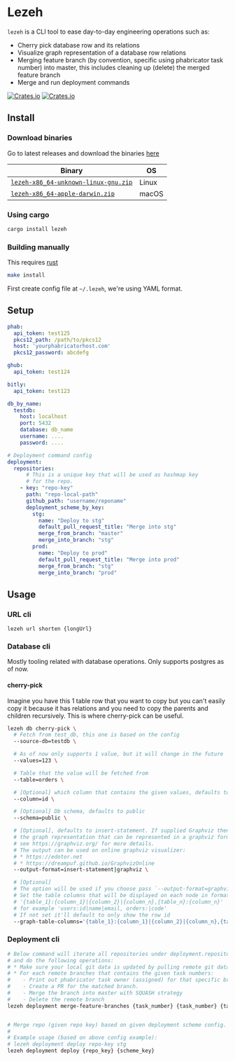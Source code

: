 # Lezeh
`lezeh` is a CLI tool to ease day-to-day engineering operations such as:
* Cherry pick database row and its relations
* Visualize graph representation of a database row relations
* Merging feature branch (by convention, specific using phabricator task number) into master,
  this includes cleaning up (delete) the merged feature branch
* Merge and run deployment commands

[![Crates.io](https://img.shields.io/crates/v/lezeh)](https://crates.io/crates/lezeh)
[![Crates.io](https://img.shields.io/crates/l/lezeh)](./license)


## Install
### Download binaries
Go to latest releases and download the binaries [here](https://github.com/sendyhalim/lezeh/releases/latest)

| Binary                               | OS    |
| ------------------------------------ | ----- |
| [`lezeh-x86_64-unknown-linux-gnu.zip`](https://github.com/sendyhalim/lezeh/releases/latest/download/lezeh-x86_64-unknown-linux-gnu.zip) | Linux |
| [`lezeh-x86_64-apple-darwin.zip`](https://github.com/sendyhalim/lezeh/releases/latest/download/lezeh-x86_64-apple-darwin.zip)      | macOS |

### Using cargo
```bash
cargo install lezeh
```

### Building manually
This requires [rust](https://www.rust-lang.org/tools/install)
```bash
make install
```


First create config file at `~/.lezeh`, we're using YAML format.
## Setup

```yaml
phab:
  api_token: test125
  pkcs12_path: /path/to/pkcs12
  host: 'yourphabricatorhost.com'
  pkcs12_password: abcdefg

ghub:
  api_token: test124

bitly:
  api_token: test123

db_by_name:
  testdb:
    host: localhost
    port: 5432
    database: db_name
    username: ....
    password: ....

# Deployment command config
deployment:
  repositories:
      # This is a unique key that will be used as hashmap key
      # for the repo.
    - key: "repo-key"
      path: "repo-local-path"
      github_path: "username/reponame"
      deployment_scheme_by_key:
        stg:
          name: "Deploy to stg"
          default_pull_request_title: "Merge into stg"
          merge_from_branch: "master"
          merge_into_branch: "stg"
        prod:
          name: "Deploy to prod"
          default_pull_request_title: "Merge into prod"
          merge_from_branch: "stg"
          merge_into_branch: "prod"
```


## Usage
### URL cli
```
lezeh url shorten {longUrl}
```

### Database cli
Mostly tooling related with database operations. Only supports postgres as of now.

#### cherry-pick
Imagine you have this 1 table row that you want to copy but you can't easily
copy it because it has relations and you need to copy the parents and children
recursively. This is where cherry-pick can be useful.

```bash
lezeh db cherry-pick \
  # Fetch from test_db, this one is based on the config
  --source-db=testdb \

  # As of now only supports 1 value, but it will change in the future
  --values=123 \

  # Table that the value will be fetched from
  --table=orders \

  # [Optional] which column that contains the given values, defaults to id
  --column=id \

  # [Optional] Db schema, defaults to public
  --schema=public \

  # [Optional], defaults to insert-statement. If supplied Graphviz then it'll serialize
  # the graph representation that can be represented in a graphviz format
  # see https://graphviz.org/ for more details.
  # The output can be used on online graphviz visualizer:
  # * https://edotor.net
  # * https://dreampuf.github.io/GraphvizOnline
  --output-format=insert-statement|graphviz \

  # [Optional]
  # The option will be used if you choose pass `--output-format=graphviz`.
  # Set the table columns that will be displayed on each node in format
  # '{table_1}:{column_1}|{column_2}|{column_n},{table_n}:{column_n}'
  # for example 'users:id|name|email, orders:|code'
  # If not set it'll default to only show the row id
  --graph-table-columns='{table_1}:{column_1}|{column_2}|{column_n},{table_n}:{column_n}, {table_n}:{column_n}'
```


### Deployment cli
```bash
# Below command will iterate all repositories under deployment.repositories config
# and do the following operations:
# * Make sure your local git data is updated by pulling remote git data from GH.
# * For each remote branches that contains the given task numbers:
#    - Print out phabricator task owner (assigned) for that specific branch.
#    - Create a PR for the matched branch.
#    - Merge the branch into master with SQUASH strategy
#    - Delete the remote branch
lezeh deployment merge-feature-branches {task_number} {task_number} {task_number} ...


# Merge repo (given repo key) based on given deployment scheme config.
#
# Example usage (based on above config example):
# lezeh deployment deploy repo-key stg
lezeh deployment deploy {repo_key} {scheme_key}
```

